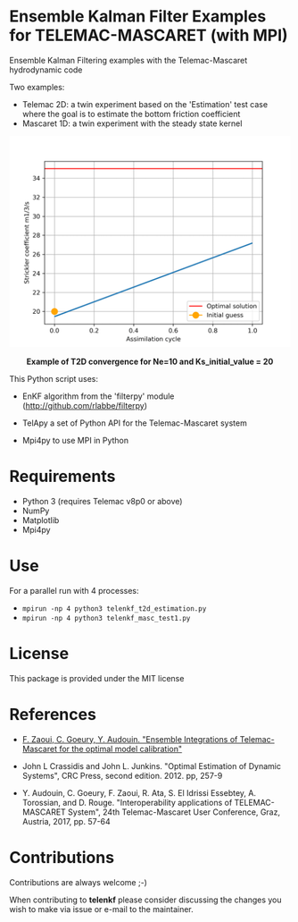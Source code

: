 Ensemble Kalman Filter Examples for TELEMAC-MASCARET (with MPI)
===============================================================

Ensemble Kalman Filtering examples with the Telemac-Mascaret hydrodynamic code

Two examples:
- Telemac 2D: a twin experiment based on the 'Estimation' test case where the goal is to estimate the bottom friction coefficient
- Mascaret 1D: a twin experiment with the steady state kernel

<p align="center">
  <img src="./doc/enk.gif" width="800"/>
</p>
<p align="center">
   <b>Example of T2D convergence for Ne=10 and Ks_initial_value = 20</b>
</p>

This Python script uses:
* EnKF algorithm from the 'filterpy' module (http://github.com/rlabbe/filterpy)

* TelApy a set of Python API for the Telemac-Mascaret system

* Mpi4py to use MPI in Python

Requirements
============

- Python 3 (requires Telemac v8p0 or above)
- NumPy
- Matplotlib
- Mpi4py

Use
===

For a parallel run with 4 processes:
- `mpirun -np 4 python3 telenkf_t2d_estimation.py`
- `mpirun -np 4 python3 telenkf_masc_test1.py`

License
=======

This package is provided under the MIT license

References
==========

- [F. Zaoui, C. Goeury, Y. Audouin. "Ensemble Integrations of Telemac-Mascaret for the optimal model calibration"](https://hal.archives-ouvertes.fr/hal-01908756)

- John L Crassidis and John L. Junkins. "Optimal Estimation of
Dynamic Systems", CRC Press, second edition. 2012. pp, 257-9

- Y. Audouin, C. Goeury, F. Zaoui, R. Ata, S. El Idrissi Essebtey,
A. Torossian, and D. Rouge. "Interoperability applications of
TELEMAC-MASCARET System", 24th Telemac-Mascaret User Conference,
Graz, Austria, 2017, pp. 57-64

Contributions
=============

Contributions are always welcome ;-)

When contributing to **telenkf** please consider discussing the changes you wish to make via issue or e-mail to the maintainer.

